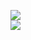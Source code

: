 [![](https://img.shields.io/badge/Made%20With-Github%20Spray-lightgrey.svg?style=for-the-badge&logo=github)](https://github.com/Annihil/github-spray#6265)  
[![](https://i.imgur.com/2DrTn0Z.gif)](https://github.com/Annihil/github-spray)